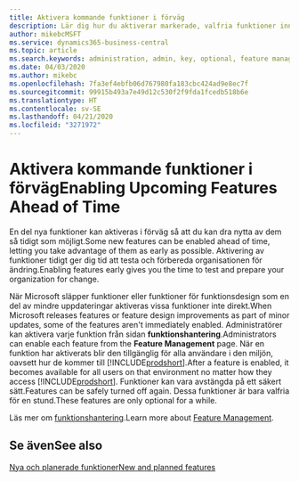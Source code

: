 ```yaml
---
title: Aktivera kommande funktioner i förväg
description: Lär dig hur du aktiverar markerade, valfria funktioner innan de blir obligatoriska.
author: mikebcMSFT
ms.service: dynamics365-business-central
ms.topic: article
ms.search.keywords: administration, admin, key, optional, feature management, early access, preview
ms.date: 04/03/2020
ms.author: mikebc
ms.openlocfilehash: 7fa3ef4ebfb06d767980fa183cbc424ad9e8ec7f
ms.sourcegitcommit: 99915b493a7e49d12c530f2f9fda1fcedb518b6e
ms.translationtype: HT
ms.contentlocale: sv-SE
ms.lasthandoff: 04/21/2020
ms.locfileid: "3271972"
---
```

# <a name="enabling-upcoming-features-ahead-of-time"></a><span data-ttu-id="557b2-103">Aktivera kommande funktioner i förväg</span><span class="sxs-lookup"><span data-stu-id="557b2-103">Enabling Upcoming Features Ahead of Time</span></span>

<span data-ttu-id="557b2-104">En del nya funktioner kan aktiveras i förväg så att du kan dra nytta av dem så tidigt som möjligt.</span><span class="sxs-lookup"><span data-stu-id="557b2-104">Some new features can be enabled ahead of time, letting you take advantage of them as early as possible.</span></span> <span data-ttu-id="557b2-105">Aktivering av funktioner tidigt ger dig tid att testa och förbereda organisationen för ändring.</span><span class="sxs-lookup"><span data-stu-id="557b2-105">Enabling features early gives you the time to test and prepare your organization for change.</span></span>

<span data-ttu-id="557b2-106">När Microsoft släpper funktioner eller funktioner för funktionsdesign som en del av mindre uppdateringar aktiveras vissa funktioner inte direkt.</span><span class="sxs-lookup"><span data-stu-id="557b2-106">When Microsoft releases features or feature design improvements as part of minor updates, some of the features aren't immediately enabled.</span></span> <span data-ttu-id="557b2-107">Administratörer kan aktivera varje funktion från sidan **funktionshantering**.</span><span class="sxs-lookup"><span data-stu-id="557b2-107">Administrators can enable each feature from the **Feature Management** page.</span></span> <span data-ttu-id="557b2-108">När en funktion har aktiverats blir den tillgänglig för alla användare i den miljön, oavsett hur de kommer till [!INCLUDE[prodshort](includes/prodshort.md)].</span><span class="sxs-lookup"><span data-stu-id="557b2-108">After a feature is enabled, it becomes available for all users on that environment no matter how they access [!INCLUDE[prodshort](includes/prodshort.md)].</span></span> <span data-ttu-id="557b2-109">Funktioner kan vara avstängda på ett säkert sätt.</span><span class="sxs-lookup"><span data-stu-id="557b2-109">Features can be safely turned off again.</span></span> <span data-ttu-id="557b2-110">Dessa funktioner är bara valfria för en stund.</span><span class="sxs-lookup"><span data-stu-id="557b2-110">These features are only optional for a while.</span></span>

<span data-ttu-id="557b2-111">Läs mer om [funktionshantering](/dynamics365/business-central/dev-itpro/administration/feature-management).</span><span class="sxs-lookup"><span data-stu-id="557b2-111">Learn more about [Feature Management](/dynamics365/business-central/dev-itpro/administration/feature-management).</span></span>  

## <a name="see-also"></a><span data-ttu-id="557b2-112">Se även</span><span class="sxs-lookup"><span data-stu-id="557b2-112">See also</span></span>

[<span data-ttu-id="557b2-113">Nya och planerade funktioner</span><span class="sxs-lookup"><span data-stu-id="557b2-113">New and planned features</span></span>](https://aka.ms/Dynamics365ReleasePlan)  
